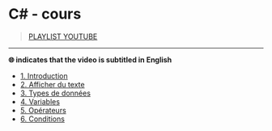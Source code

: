 # C# - cours

> [PLAYLIST YOUTUBE](https://www.youtube.com/playlist?list=PLrSOXFDHBtfGBHAMEg9Om9nF_7R7h5mO7)

---

**🌐 indicates that the video is subtitled in English**

+ [1. Introduction](https://www.youtube.com/watch?v=uHUkndqnHAg)
+ [2. Afficher du texte](https://www.youtube.com/watch?v=T1ghHTJtdGQ)
+ [3. Types de données](https://www.youtube.com/watch?v=T4D2a2gbxYc)
+ [4. Variables](https://www.youtube.com/watch?v=Ssu2rZUZY64)
+ [5. Opérateurs](https://www.youtube.com/watch?v=9zUUp3HOtxo)
+ [6. Conditions](https://www.youtube.com/watch?v=QkOUHfTVXEI)

